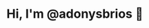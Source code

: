<h1> Hi, I'm @adonysbrios 👋</h1>

<!---
adonysbrios/adonysbrios is a ✨ special ✨ repository because its `README.md` (this file) appears on your GitHub profile.
You can click the Preview link to take a look at your changes.
--->
